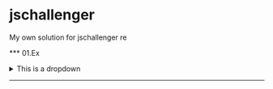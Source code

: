 # jschallenger
My own solution for jschallenger re

*** 01.Ex

<details>   
<summary>This is a dropdown</summary>

```
function myFunction(a){
    console.log(a);
}

cmyFunction(2)
```
</details>

________________________________________________